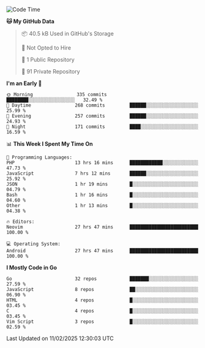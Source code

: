 
<!--START_SECTION:waka-->
![Code Time](http://img.shields.io/badge/Code%20Time-5%2C713%20hrs%2014%20mins-blue)

**🐱 My GitHub Data** 

> 📦 40.5 kB Used in GitHub's Storage 
 > 
> 🚫 Not Opted to Hire
 > 
> 📜 1 Public Repository 
 > 
> 🔑 91 Private Repository 
 > 
**I'm an Early 🐤** 

```text
🌞 Morning                335 commits         ████████░░░░░░░░░░░░░░░░░   32.49 % 
🌆 Daytime                268 commits         ██████░░░░░░░░░░░░░░░░░░░   25.99 % 
🌃 Evening                257 commits         ██████░░░░░░░░░░░░░░░░░░░   24.93 % 
🌙 Night                  171 commits         ████░░░░░░░░░░░░░░░░░░░░░   16.59 % 
```


📊 **This Week I Spent My Time On** 

```text
💬 Programming Languages: 
PHP                      13 hrs 16 mins      ████████████░░░░░░░░░░░░░   47.73 % 
JavaScript               7 hrs 12 mins       ██████░░░░░░░░░░░░░░░░░░░   25.92 % 
JSON                     1 hr 19 mins        █░░░░░░░░░░░░░░░░░░░░░░░░   04.79 % 
Bash                     1 hr 16 mins        █░░░░░░░░░░░░░░░░░░░░░░░░   04.60 % 
Other                    1 hr 13 mins        █░░░░░░░░░░░░░░░░░░░░░░░░   04.38 % 

🔥 Editors: 
Neovim                   27 hrs 47 mins      █████████████████████████   100.00 % 

💻 Operating System: 
Android                  27 hrs 47 mins      █████████████████████████   100.00 % 
```

**I Mostly Code in Go** 

```text
Go                       32 repos            ███████░░░░░░░░░░░░░░░░░░   27.59 % 
JavaScript               8 repos             ██░░░░░░░░░░░░░░░░░░░░░░░   06.90 % 
HTML                     4 repos             █░░░░░░░░░░░░░░░░░░░░░░░░   03.45 % 
C                        4 repos             █░░░░░░░░░░░░░░░░░░░░░░░░   03.45 % 
Vim Script               3 repos             █░░░░░░░░░░░░░░░░░░░░░░░░   02.59 % 
```




 Last Updated on 11/02/2025 12:30:03 UTC
<!--END_SECTION:waka-->
